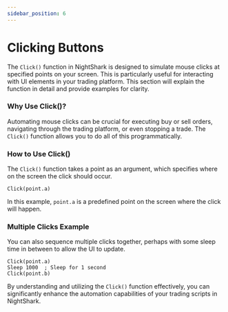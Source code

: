 ```yaml
---
sidebar_position: 6
---
```


# Clicking Buttons

The `Click()` function in NightShark is designed to simulate mouse clicks at specified points on your screen. This is particularly useful for interacting with UI elements in your trading platform. This section will explain the function in detail and provide examples for clarity.

### Why Use Click()?

Automating mouse clicks can be crucial for executing buy or sell orders, navigating through the trading platform, or even stopping a trade. The `Click()` function allows you to do all of this programmatically.

### How to Use Click()

The `Click()` function takes a point as an argument, which specifies where on the screen the click should occur.

 ```
Click(point.a)
```

In this example, `point.a` is a predefined point on the screen where the click will happen.

### Multiple Clicks Example

You can also sequence multiple clicks together, perhaps with some sleep time in between to allow the UI to update.

```
Click(point.a)
Sleep 1000  ; Sleep for 1 second
Click(point.b)
```

By understanding and utilizing the `Click()` function effectively, you can significantly enhance the automation capabilities of your trading scripts in NightShark.
